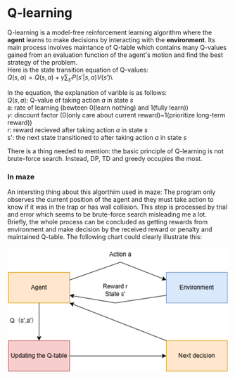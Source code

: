 # Q-learning

Q-learning is a model-free reinforcement learning algorithm where the **agent** learns to make decisions by interacting with the **environment**.
Its main process involves maintance of Q-table which contains many Q-values gained from an evaluation function of the agent's motion and find the best strategy of the problem.\
Here is the state transition equation of Q-values:\
$Q(s,a)=Q(s,a)+\gamma \sum_{s'} P(s'| s,a) V(s')$\

In the equation, the explanation of varible is as follows:\
$Q(s,a)$: Q-value of taking action *a* in state *s* \
a: rate of learning (bewteen 0(learn nothing) and 1(fully learn)) \
$\gamma$: discount factor (0(only care about current reward)~1(prioritize long-term reward)) \
r: reward recieved after taking action *a* in state *s* \
s': the next state transitioned to after taking action *a* in state *s*

There is a thing needed to mention: the basic principle of Q-learning is not brute-force search. 
Instead, DP, TD and greedy occupies the most. 
### In maze
An intersting thing about this algorthim used in maze: 
The program only observes the current position of the agent and they must take action to know if it was in the trap or has wall collision. This step is processed by trial and error which seems to be brute-force search misleading me a lot.\
Briefly, the whole process can be concluded as getting rewards from environment and make decision by the received reward or penalty and maintained Q-table. The following chart could clearly illustrate this:
<div align="center">
  <img src="https://github.com/I0-OVI/Maze-Navigation/raw/main/Static/Image/Interaction_Q.drawio.png" alt="Q-Learning Diagram" width="500">
</div>
